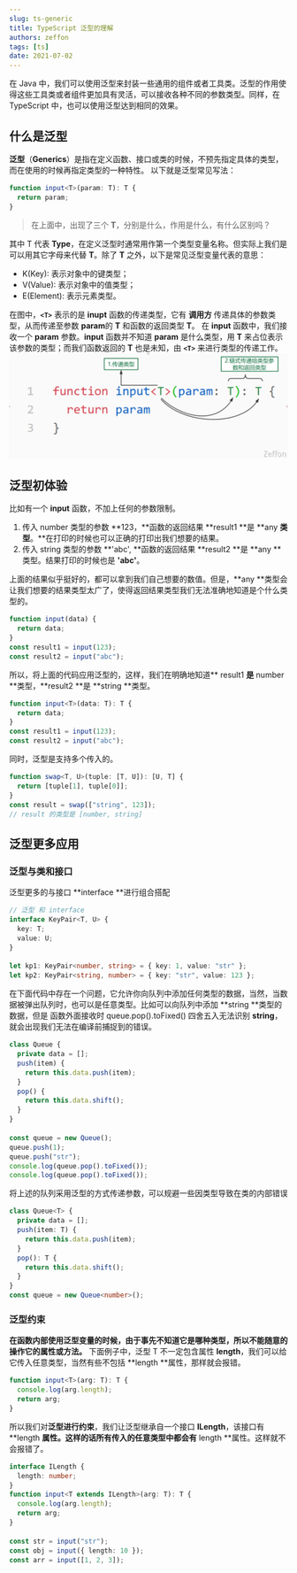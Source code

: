 ```yaml
---
slug: ts-generic
title: TypeScript 泛型的理解
authors: zeffon
tags: [ts]
date: 2021-07-02
---
```


在 Java 中，我们可以使用泛型来封装一些通用的组件或者工具类。泛型的作用使得这些工具类或者组件更加具有灵活，可以接收各种不同的参数类型。同样，在 TypeScript 中，也可以使用泛型达到相同的效果。

<!--truncate-->

## 什么是泛型

**泛型**（**Generics**）是指在定义函数、接口或类的时候，不预先指定具体的类型，而在使用的时候再指定类型的一种特性。
以下就是泛型常见写法：

```typescript
function input<T>(param: T): T {
  return param;
}
```

> 在上面中，出现了三个 **T**，分别是什么，作用是什么，有什么区别吗？

其中 T 代表 **Type**，在定义泛型时通常用作第一个类型变量名称。但实际上我们是可以用其它字母来代替 **T**。除了 **T** 之外，以下是常见泛型变量代表的意思：

- K(Key): 表示对象中的键类型；
- V(Value): 表示对象中的值类型；
- E(Element): 表示元素类型。

在图中，**`<T>`** 表示的是 **inupt** 函数的传递类型，它有 **调用方** 传递具体的参数类型，从而传递至参数 **param**的 **T** 和函数的返回类型 **T**。
在 **input** 函数中，我们接收一个 **param** 参数。**input** 函数并不知道 **param** 是什么类型，用 **T** 来占位表示该参数的类型；而我们函数返回的 **T** 也是未知，由 **`<T>`** 来进行类型的传递工作。
![image.png](./img/07-02-01.png)

## 泛型初体验

比如有一个 **input** 函数，不加上任何的参数限制。

1. 传入 number 类型的参数 **123，**函数的返回结果 **result1 **是 **any **类型**。**在打印的时候也可以正确的打印出我们想要的结果。
1. 传入 string 类型的参数 **'abc', **函数的返回结果 **result2 **是 **any **类型。结果打印的时候也是 **'abc'**。

上面的结果似乎挺好的，都可以拿到我们自己想要的数值。但是，**any **类型会让我们想要的结果类型太广了，使得返回结果类型我们无法准确地知道是个什么类型的。

```typescript
function input(data) {
  return data;
}
const result1 = input(123);
const result2 = input("abc");
```

所以，将上面的代码应用泛型的，这样，我们在明确地知道** result1 **是** number **类型，**result2 **是 **string **类型。

```typescript
function input<T>(data: T): T {
  return data;
}
const result1 = input(123);
const result2 = input("abc");
```

同时，泛型是支持多个传入的。

```typescript
function swap<T, U>(tuple: [T, U]): [U, T] {
  return [tuple[1], tuple[0]];
}
const result = swap(["string", 123]);
// result 的类型是 [number, string]
```

## 泛型更多应用

### 泛型与类和接口

泛型更多的与接口 **interface **进行组合搭配

```typescript
// 泛型 和 interface
interface KeyPair<T, U> {
  key: T;
  value: U;
}

let kp1: KeyPair<number, string> = { key: 1, value: "str" };
let kp2: KeyPair<string, number> = { key: "str", value: 123 };
```

在下面代码中存在一个问题，它允许你向队列中添加任何类型的数据，当然，当数据被弹出队列时，也可以是任意类型。比如可以向队列中添加 **string **类型的数据，但是 函数外面接收时 queue.pop().toFixed() 四舍五入无法识别 **string**，就会出现我们无法在编译前捕捉到的错误。

```typescript
class Queue {
  private data = [];
  push(item) {
    return this.data.push(item);
  }
  pop() {
    return this.data.shift();
  }
}

const queue = new Queue();
queue.push(1);
queue.push("str");
console.log(queue.pop().toFixed());
console.log(queue.pop().toFixed());
```

将上述的队列采用泛型的方式传递参数，可以规避一些因类型导致在类的内部错误

```typescript
class Queue<T> {
  private data = [];
  push(item: T) {
    return this.data.push(item);
  }
  pop(): T {
    return this.data.shift();
  }
}
const queue = new Queue<number>();
```

### 泛型约束

**在函数内部使用泛型变量的时候，由于事先不知道它是哪种类型，所以不能随意的操作它的属性或方法。**
下面例子中，泛型 T 不一定包含属性 **length**，我们可以给它传入任意类型，当然有些不包括 **length **属性，那样就会报错。

```typescript
function input<T>(arg: T): T {
  console.log(arg.length);
  return arg;
}
```

所以我们对**泛型进行约束**，我们让泛型继承自一个接口 **ILength**，该接口有 **length **属性。这样的话所有传入的任意类型中都会有** length **属性。这样就不会报错了。

```typescript
interface ILength {
  length: number;
}
function input<T extends ILength>(arg: T): T {
  console.log(arg.length);
  return arg;
}

const str = input("str");
const obj = input({ length: 10 });
const arr = input([1, 2, 3]);
```
